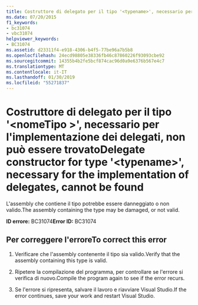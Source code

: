 ```yaml
---
title: Costruttore di delegato per il tipo '<typename>', necessario per l'implementazione dei delegati, non può essere trovato
ms.date: 07/20/2015
f1_keywords:
- bc31074
- vbc31074
helpviewer_keywords:
- BC31074
ms.assetid: d23311f4-e918-4306-b4f5-77be96a7b5b8
ms.openlocfilehash: 24ecd98805e38336fb46c87860226f93093cbe92
ms.sourcegitcommit: 14355b4b2fe5bcf874cac96d0a9e6376b567e4c7
ms.translationtype: MT
ms.contentlocale: it-IT
ms.lasthandoff: 01/30/2019
ms.locfileid: "55271837"
---
```

# <a name="delegate-constructor-for-type-typename-necessary-for-the-implementation-of-delegates-cannot-be-found"></a><span data-ttu-id="e6f7c-102">Costruttore di delegato per il tipo '\<nomeTipo >', necessario per l'implementazione dei delegati, non può essere trovato</span><span class="sxs-lookup"><span data-stu-id="e6f7c-102">Delegate constructor for type '\<typename>', necessary for the implementation of delegates, cannot be found</span></span>
<span data-ttu-id="e6f7c-103">L'assembly che contiene il tipo potrebbe essere danneggiato o non valido.</span><span class="sxs-lookup"><span data-stu-id="e6f7c-103">The assembly containing the type may be damaged, or not valid.</span></span>  
  
 <span data-ttu-id="e6f7c-104">**ID errore:** BC31074</span><span class="sxs-lookup"><span data-stu-id="e6f7c-104">**Error ID:** BC31074</span></span>  
  
## <a name="to-correct-this-error"></a><span data-ttu-id="e6f7c-105">Per correggere l'errore</span><span class="sxs-lookup"><span data-stu-id="e6f7c-105">To correct this error</span></span>  
  
1.  <span data-ttu-id="e6f7c-106">Verificare che l'assembly contenente il tipo sia valido.</span><span class="sxs-lookup"><span data-stu-id="e6f7c-106">Verify that the assembly containing this type is valid.</span></span>  
  
2.  <span data-ttu-id="e6f7c-107">Ripetere la compilazione del programma, per controllare se l'errore si verifica di nuovo.</span><span class="sxs-lookup"><span data-stu-id="e6f7c-107">Compile the program again to see if the error recurs.</span></span>  
  
3.  <span data-ttu-id="e6f7c-108">Se l'errore si ripresenta, salvare il lavoro e riavviare Visual Studio.</span><span class="sxs-lookup"><span data-stu-id="e6f7c-108">If the error continues, save your work and restart Visual Studio.</span></span>  
  
